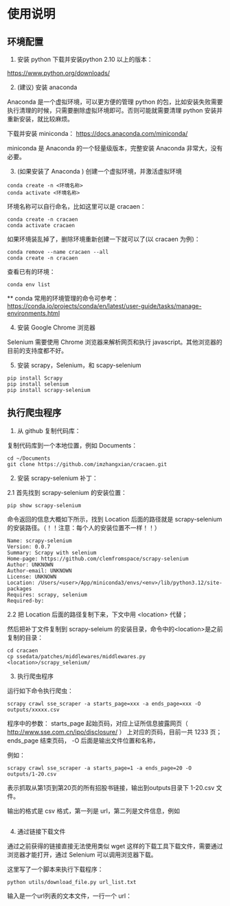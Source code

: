 # 使用说明
## 环境配置
1. 安装 python
下载并安装python 2.10 以上的版本：

https://www.python.org/downloads/

2. (建议) 安装 anaconda

Anaconda 是一个虚拟环境，可以更方便的管理 python 的包，比如安装失败需要执行清理的时候，只需要删除虚拟环境即可。否则可能就需要清理 python 安装并重新安装，就比较麻烦。

下载并安装 miniconda： https://docs.anaconda.com/miniconda/

miniconda 是 Anaconda 的一个轻量级版本，完整安装 Anaconda 非常大，没有必要。

3. (如果安装了 Anaconda ) 创建一个虚拟环境，并激活虚拟环境
```
conda create -n <环境名称>
conda activate <环境名称>
```
环境名称可以自行命名，比如这里可以是 cracaen：
```
conda create -n cracaen
conda activate cracaen
```

如果环境装乱掉了，删除环境重新创建一下就可以了(以 cracaen 为例️)：
```
conda remove --name cracaen --all
conda create -n cracaen
```

查看已有的环境：
```
conda env list
```

** conda 常用的环境管理的命令可参考： https://conda.io/projects/conda/en/latest/user-guide/tasks/manage-environments.html

4. 安装 Google Chrome 浏览器

Selenium 需要使用 Chrome 浏览器来解析网页和执行 javascript。其他浏览器的目前的支持度都不好。

5. 安装 scrapy，Selenium，和 scapy-selenium

```
pip install Scrapy
pip install selenium
pip install scrapy-selenium
```


## 执行爬虫程序

1. 从 github 复制代码库：

复制代码库到一个本地位置，例如 Documents：

```
cd ~/Documents
git clone https://github.com/imzhangxian/cracaen.git
```

2. 安装 scrapy-selenium 补丁：

2.1 首先找到 scrapy-selenium 的安装位置：
```
pip show scrapy-selenium
```

命令返回的信息大概如下所示，找到 Location 后面的路径就是 scrapy-selenium 的安装路径。（！！注意：每个人的安装位置不一样！！）

```
Name: scrapy-selenium
Version: 0.0.7
Summary: Scrapy with selenium
Home-page: https://github.com/clemfromspace/scrapy-selenium
Author: UNKNOWN
Author-email: UNKNOWN
License: UNKNOWN
Location: /Users/<user>/App/miniconda3/envs/<env>/lib/python3.12/site-packages
Requires: scrapy, selenium
Required-by: 
```

2.2 把 Location 后面的路径复制下来，下文中用 \<location> 代替；

然后把补丁文件复制到 scrapy-seleium 的安装目录，命令中的\<location>是之前复制的目录：
```
cd cracaen
cp ssedata/patches/middlewares/middlewares.py <location>/scrapy_selenium/
```

3. 执行爬虫程序

运行如下命令执行爬虫：
```
scrapy crawl sse_scraper -a starts_page=xxx -a ends_page=xxx -O outputs/xxxxx.csv
```

程序中的参数：
starts_page 起始页码，对应上证所信息披露网页（ http://www.sse.com.cn/ipo/disclosure/ ） 上对应的页码，目前一共 1233 页；
ends_page 结束页码，
-O 后面是输出文件位置和名称，

例如：
```
scrapy crawl sse_scraper -a starts_page=1 -a ends_page=20 -O outputs/1-20.csv
```
表示抓取从第1页到第20页的所有招股书链接，输出到outputs目录下 1-20.csv 文件。

输出的格式是 csv 格式，第一列是 url，第二列是文件信息，例如
```

```

4. 通过链接下载文件

通过之前获得的链接直接无法使用类似 wget 这样的下载工具下载文件，需要通过浏览器才能打开，通过 Selenium 可以调用浏览器下载。

这里写了一个脚本来执行下载程序：

```
python utils/download_file.py url_list.txt
```

输入是一个url列表的文本文件，一行一个 url：
```

```
